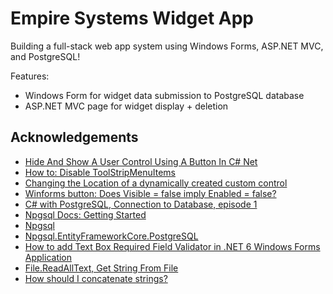 # Empire Systems Widget App

Building a full-stack web app system using Windows Forms, ASP.NET MVC, and PostgreSQL!

Features:
* Windows Form for widget data submission to PostgreSQL database
* ASP.NET MVC page for widget display + deletion

## Acknowledgements

* [Hide And Show A User Control Using A Button In C# Net](https://www.youtube.com/watch?v=zY3nbxa_jVA)
* [How to: Disable ToolStripMenuItems](https://learn.microsoft.com/lb-lu/dotnet/desktop/winforms/controls/how-to-disable-toolstripmenuitems?view=netframeworkdesktop-4.8)
* [Changing the Location of a dynamically created custom control](https://stackoverflow.com/questions/12612374/changing-the-location-of-a-dynamically-created-custom-control)
* [Winforms button: Does Visible = false imply Enabled = false?](https://stackoverflow.com/questions/1427820/winforms-button-does-visible-false-imply-enabled-false)
* [C# with PostgreSQL, Connection to Database, episode 1](https://www.youtube.com/watch?v=Tkfh-wWmgoc)
* [Npgsql Docs: Getting Started](https://www.npgsql.org/doc/)
* [Npgsql](https://www.nuget.org/packages/npgsql)
* [Npgsql.EntityFrameworkCore.PostgreSQL](https://www.nuget.org/packages/npgsql.entityframeworkcore.postgresql)
* [How to add Text Box Required Field Validator in .NET 6 Windows Forms Application](https://www.youtube.com/watch?v=IP2vSZrrr-M)
* [File.ReadAllText, Get String From File](https://www.dotnetperls.com/file-readalltext#:~:text=This%20C%23%20method%20reads%20the,can%20simplify%20some%20C%23%20programs.)
* [How should I concatenate strings?](https://stackoverflow.com/questions/3102806/how-should-i-concatenate-strings)